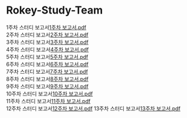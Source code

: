 # Rokey-Study-Team
1주차 스터디 보고서[1주차 보고서.pdf](https://github.com/user-attachments/files/17149840/1.pdf)   
2주차 스터디 보고서[2주차 보고서.pdf](https://github.com/user-attachments/files/17268429/2.pdf)   
3주차 스터디 보고서[3주차 보고서.pdf](https://github.com/user-attachments/files/17355994/3.pdf)  
4주차 스터디 보고서[4주차 보고서.pdf](https://github.com/user-attachments/files/17459564/4.pdf)  
5주차 스터디 보고서[5주차 보고서.pdf](https://github.com/user-attachments/files/17534104/5.pdf)   
6주차 스터디 보고서[6주차 보고서.pdf](https://github.com/user-attachments/files/17610960/6.pdf)   
7주차 스터디 보고서[7주차 보고서.pdf](https://github.com/CM9RE/Rokey-Study-Team/blob/main/7.pdf)   
8주차 스터디 보고서[8주차 보고서.pdf](https://github.com/user-attachments/files/17719099/8.pdf)   
9주차 스터디 보고서[9주차 보고서.pdf](https://github.com/user-attachments/files/17817739/9.pdf)   
10주차 스터디 보고서[10주차 보고서.pdf](https://github.com/user-attachments/files/18166833/10.pdf)   
11주차 스터디 보고서[11주차 보고서.pdf](https://github.com/user-attachments/files/18052243/11.pdf)   
12주차 스터디 보고서[12주차 보고서.pdf](https://github.com/user-attachments/files/18166841/12.pdf)
13주차 스터디 보고서[13주차 보고서.pdf](https://github.com/user-attachments/files/18222003/13.pdf)   
